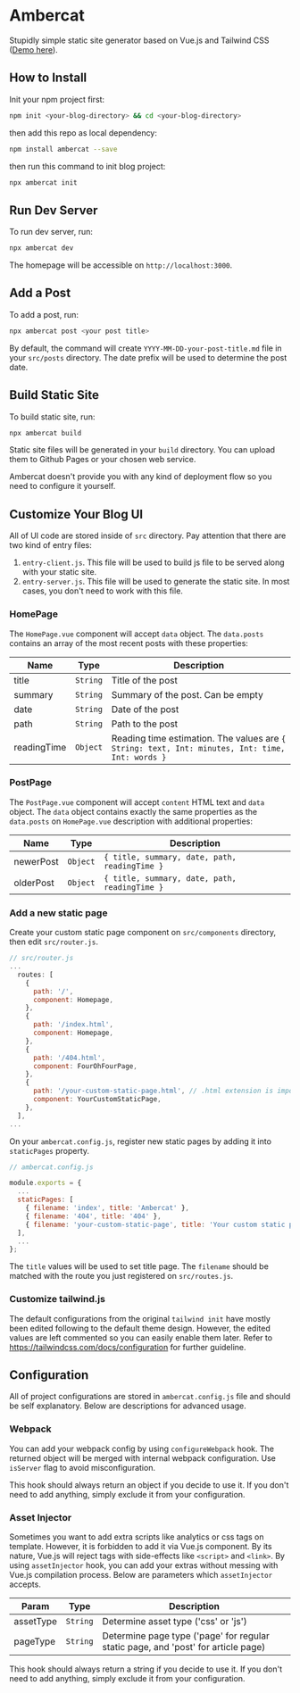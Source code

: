 # Ambercat

Stupidly simple static site generator based on Vue.js and Tailwind CSS ([Demo here](https://ambercat.rahmanda.net)).

## How to Install

Init your npm project first:

``` bash
npm init <your-blog-directory> && cd <your-blog-directory>
```

then add this repo as local dependency:

``` bash
npm install ambercat --save
```

then run this command to init blog project:

``` bash
npx ambercat init
```

## Run Dev Server

To run dev server, run:

``` bash
npx ambercat dev
```

The homepage will be accessible on `http://localhost:3000`.

## Add a Post

To add a post, run:

``` bash
npx ambercat post <your post title>
```

By default, the command will create `YYYY-MM-DD-your-post-title.md` file in your `src/posts` directory. The date prefix will be used to determine the post date.

## Build Static Site

To build static site, run:

``` bash
npx ambercat build
```

Static site files will be generated in your `build` directory. You can upload them to Github Pages or your chosen web service.

Ambercat doesn't provide you with any kind of deployment flow so you need to configure it yourself.

## Customize Your Blog UI

All of UI code are stored inside of `src` directory. Pay attention that there are two kind of entry files:

1. `entry-client.js`. This file will be used to build js file to be served along with your static site.
2. `entry-server.js`. This file will be used to generate the static site. In most cases, you don't need to work with this file.

### HomePage

The `HomePage.vue` component will accept `data` object. The `data.posts` contains an array of the most recent posts with these properties:

| Name | Type | Description |
| ---- | ---- | ----------- |
| title | `String` | Title of the post |
| summary | `String` | Summary of the post. Can be empty |
| date | `String` | Date of the post |
| path | `String` | Path to the post |
| readingTime | `Object` | Reading time estimation. The values are `{ String: text, Int: minutes, Int: time, Int: words }` |

### PostPage

The `PostPage.vue` component will accept `content` HTML text and `data` object. The `data` object contains exactly the same properties as the `data.posts` on `HomePage.vue` description with additional properties:

| Name | Type | Description |
| ---- | ---- | ----------- |
| newerPost | `Object` | `{ title, summary, date, path, readingTime }` |
| olderPost | `Object` | `{ title, summary, date, path, readingTime }` |

### Add a new static page

Create your custom static page component on `src/components` directory, then edit `src/router.js`.

``` js
// src/router.js
...
  routes: [
    {
      path: '/',
      component: Homepage,
    },
    {
      path: '/index.html',
      component: Homepage,
    },
    {
      path: '/404.html',
      component: FourOhFourPage,
    },
    {
      path: '/your-custom-static-page.html', // .html extension is important
      component: YourCustomStaticPage,
    },
  ],
...
```

On your `ambercat.config.js`, register new static pages by adding it into `staticPages` property.

``` js
// ambercat.config.js

module.exports = {
  ...
  staticPages: [
    { filename: 'index', title: 'Ambercat' },
    { filename: '404', title: '404' },
    { filename: 'your-custom-static-page', title: 'Your custom static page' },
  ],
  ...
};
```

The `title` values will be used to set title page. The `filename` should be matched with the route you just registered on `src/routes.js`.

### Customize tailwind.js

The default configurations from the original `tailwind init` have mostly been edited following to the default theme design. However, the edited values are left commented so you can easily enable them later. Refer to https://tailwindcss.com/docs/configuration for further guideline.

## Configuration

All of project configurations are stored in `ambercat.config.js` file and should be self explanatory. Below are descriptions for advanced usage.

### Webpack

You can add your webpack config by using `configureWebpack` hook. The returned object will be merged with internal webpack configuration. Use `isServer` flag to avoid misconfiguration.

This hook should always return an object if you decide to use it. If you don't need to add anything, simply exclude it from your configuration.

### Asset Injector

Sometimes you want to add extra scripts like analytics or css tags on template. However, it is forbidden to add it via Vue.js component. By its nature, Vue.js will reject tags with side-effects like `<script>` and `<link>`. By using `assetInjector` hook, you can add your extras without messing with Vue.js compilation process. Below are parameters which `assetInjector` accepts.

| Param | Type | Description |
| ----- | ---- | ----------- |
| assetType | `String` | Determine asset type ('css' or 'js') |
| pageType | `String` | Determine page type ('page' for regular static page, and 'post' for article page) |

This hook should always return a string if you decide to use it. If you don't need to add anything, simply exclude it from your configuration.
